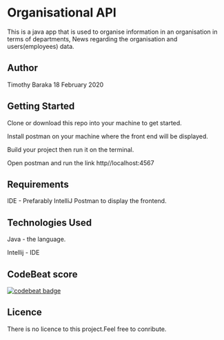 #  Organisational API
This is a java app that is used to organise information in an organisation
in terms of departments, News regarding the organisation and users(employees) data.

## Author
Timothy Baraka 18 February 2020

## Getting Started
Clone or download this repo into your machine to get started.

Install postman on your machine where the front end will be displayed.

Build your project then run it on the terminal.

Open postman and run the link http//localhost:4567

## Requirements
IDE - Prefarably IntelliJ
Postman to display the frontend.

## Technologies Used
Java - the language. 

Intellij - IDE

## CodeBeat score
[![codebeat badge](https://codebeat.co/badges/7abd084c-8f23-4aae-b39d-19c49b1ddfa6)](https://codebeat.co/projects/github-com-timothybaraka-organisationalapi-dev)


## Licence
There is no licence to this project.Feel free to conribute.